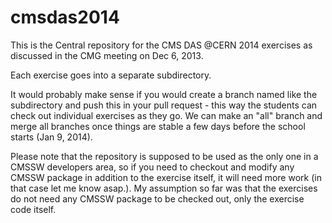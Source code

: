 cmsdas2014
==========

This is the Central repository for the CMS DAS @CERN 2014 exercises as discussed in the CMG meeting on Dec 6, 2013.

Each exercise goes into a separate subdirectory.

It would probably make sense if you would create a branch named like the subdirectory and push this in your pull request - this way the students can check out individual exercises as they go.
We can make an "all" branch and merge all branches once things are stable a few days before the school starts (Jan 9, 2014). 

Please note that the repository is supposed to be used as the only one in a CMSSW developers area, so if you need to checkout and modify any CMSSW package in addition to the exercise itself, it will need more work (in that case let me know asap.). My assumption so far was that the exercises do not need any CMSSW package to be checked out, only the exercise code itself.

